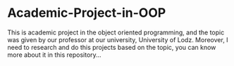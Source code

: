 # Academic-Project-in-OOP
This is academic project in the object oriented programming, and the topic was given by our professor at our university, University of Lodz. Moreover, I need to research and do this projects based on the topic, you can know more about it in this repository... 
